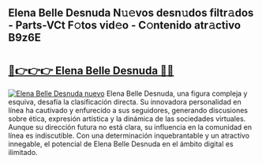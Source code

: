 ## Elena Belle Desnuda N𝚞𝚎vos desn𝚞dos filtr𝚊dos - Parts-VCt F𝚘tos vid𝚎o - C𝚘ntenido atr𝚊ctivo B9z6E

# <h2><a href="http://mb0lug.tromn.icu/?c=Elena+Belle+Desnuda">🔗👉👉👉 Elena Belle Desnuda 🔗🔗</a></h2>

[![Elena Belle Desnuda nuevo](https://i.imgur.com/pEAQMta.gif)](http://mb0lug.tromn.icu/?c=Elena+Belle+Desnuda)
Elena Belle Desnuda, una figura compleja y esquiva, desafía la clasificación directa. Su innovadora personalidad en línea ha cautivado y enfurecido a sus seguidores, generando discusiones sobre ética, expresión artística y la dinámica de las sociedades virtuales. Aunque su dirección futura no está clara, su influencia en la comunidad en línea es indiscutible. Con una determinación inquebrantable y un atractivo innegable, el potencial de Elena Belle Desnuda en el ámbito digital es ilimitado.
